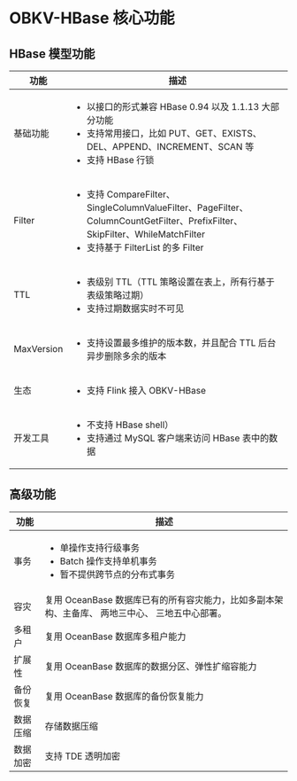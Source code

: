 # OBKV-HBase 核心功能

## HBase 模型功能

|**功能**|**描述**|
|---|---|
| 基础功能 | <ul><li>以接口的形式兼容 HBase 0.94 以及 1.1.13 大部分功能</li><li>支持常用接口，比如 PUT、GET、EXISTS、DEL、APPEND、INCREMENT、SCAN 等</li><li>支持 HBase 行锁</li></ul>|
| Filter | <ul><li>支持 CompareFilter、SingleColumnValueFilter、PageFilter、ColumnCountGetFilter、PrefixFilter、SkipFilter、WhileMatchFilter</li><li>支持基于 FilterList 的多 Filter</li></ul>|
| TTL | <ul><li>表级别 TTL（TTL 策略设置在表上，所有行基于表级策略过期）</li><li>支持过期数据实时不可见</li></ul>|
| MaxVersion | <ul><li>支持设置最多维护的版本数，并且配合 TTL 后台异步删除多余的版本</li></ul>|
| 生态 |<ul><li>支持 Flink 接入 OBKV-HBase</li></ul> |
| 开发工具 | <ul><li>不支持 HBase shell）</li><li>支持通过 MySQL 客户端来访问 HBase 表中的数据</li></ul>|

## 高级功能

|**功能**|**描述**|
|---|---|
| 事务 | <ul><li>单操作支持行级事务</li><li>Batch 操作支持单机事务</li><li>暂不提供跨节点的分布式事务</li></ul>|
| 容灾 | 复用 OceanBase 数据库已有的所有容灾能力，比如多副本架构、主备库、 两地三中心、 三地五中心部署。 |
| 多租户 | 复用 OceanBase 数据库多租户能力 |
| 扩展性 | 复用 OceanBase 数据库的数据分区、弹性扩缩容能力 |
| 备份恢复 | 复用 OceanBase 数据库的备份恢复能力 |
| 数据压缩 | 存储数据压缩 |
| 数据加密 | 支持 TDE 透明加密 |